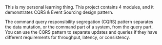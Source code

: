 This is my personal learning thing.
This project contains 4 modules, and it demonstrates CQRS & Event Sourcing design pattern.

The command query responsibility segregation (CQRS) pattern separates the data mutation, or the command part of a system, from the query part. 
You can use the CQRS pattern to separate updates and queries if they have different requirements for throughput, latency, or consistency.
